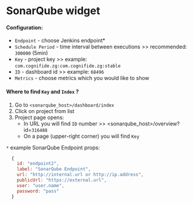 # SonarQube widget

#### Configuration:
* `Endpoint` - choose Jenkins endpoint*
* `Schedule Period` - time interval between executions >> recommended: `300000` (5min)
* `Key` - project key >> example: `com.cognifide.zg:com.cognifide.zg:stable`
* `ID` - dashboard id >> example: `68496`
* `Metrics` - choose metrics which you would like to show

#### Where to find `Key` and `Index` ?
1. Go to `<sonarqube_host>/dashboard/index`
2. Click on project from list
3. Project page opens:  
   * In URL you will find `ID` number >> <sonarqube_host>/overview?id=`316488`  
   * On a page (upper-right corner) you will find `Key`

`*` example SonarQube Endpoint props:
```js
  {
    id: "endpoint2",
    label: "SonarQube Endpoint",
    url: "http://internal.url or http://ip.address",
    publicUrl: "https://external.url",
    user: "user.name",
    password: "pass"
  }
```